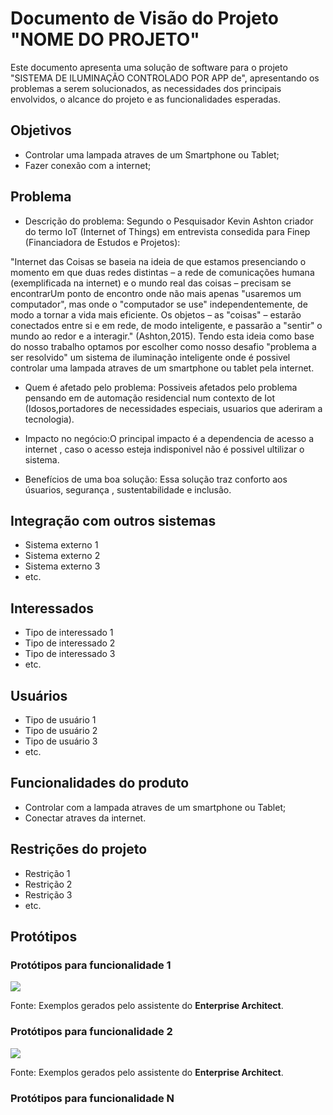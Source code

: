 # Documento de Visão do Projeto "NOME DO PROJETO"

Este documento apresenta uma solução de software para o projeto "SISTEMA DE ILUMINAÇÃO CONTROLADO POR APP de", 
apresentando os problemas a serem solucionados, as necessidades dos principais envolvidos, o alcance do projeto e as funcionalidades esperadas.

## Objetivos

* Controlar uma lampada atraves de um Smartphone ou Tablet;
* Fazer conexão com a internet;


## Problema

* Descrição do problema: Segundo o Pesquisador Kevin Ashton criador do termo IoT (Internet of Things) em entrevista consedida para Finep (Financiadora de Estudos e Projetos): 
       
"Internet das Coisas se baseia na ideia de que estamos presenciando o momento em que duas redes distintas – a rede de comunicações humana (exemplificada na internet) e o mundo real das coisas – precisam se encontrarUm ponto de encontro onde não mais apenas "usaremos um computador", mas onde o "computador se use" independentemente, de modo a tornar a vida mais eficiente. Os objetos – as "coisas" – estarão conectados entre si e em rede, de modo inteligente, e passarão a "sentir" o mundo ao redor e a interagir." (Ashton,2015). Tendo esta ideia como base do nosso trabalho optamos por escolher como nosso desafio "problema a ser resolvido" um sistema de iluminação inteligente onde é possivel controlar uma lampada atraves de um smartphone ou tablet pela internet.

* Quem é afetado pelo problema: Possiveis afetados pelo problema pensando em  de automação residencial num contexto de Iot  (Idosos,portadores de necessidades especiais, usuarios que aderiram a tecnologia).

* Impacto no negócio:O principal impacto é a dependencia de acesso a internet , caso o acesso esteja indisponivel não é possivel ultilizar o sistema.

* Benefícios de uma boa solução: Essa solução traz conforto aos úsuarios, segurança , sustentabilidade e inclusão.

## Integração com outros sistemas

* Sistema externo 1
* Sistema externo 2
* Sistema externo 3
* etc.
 
## Interessados

* Tipo de interessado 1
* Tipo de interessado 2
* Tipo de interessado 3
* etc.

## Usuários

* Tipo de usuário 1
* Tipo de usuário 2
* Tipo de usuário 3
* etc.

## Funcionalidades do produto

* Controlar com a lampada atraves de um smartphone ou Tablet;
* Conectar atraves da internet.


## Restrições do projeto

* Restrição 1
* Restrição 2
* Restrição 3
* etc.

## Protótipos

### Protótipos para funcionalidade 1

![](proto1.png)

Fonte: Exemplos gerados pelo assistente do **Enterprise Architect**.

### Protótipos para funcionalidade 2

![](proto2.png)

Fonte: Exemplos gerados pelo assistente do **Enterprise Architect**.

### Protótipos para funcionalidade N
